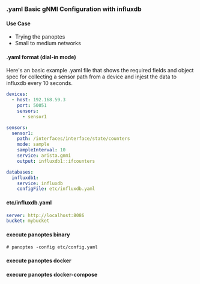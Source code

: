 
### .yaml Basic gNMI Configuration with influxdb

#### Use Case
- Trying the panoptes
- Small to medium networks 


#### .yaml format (dial-in mode)

Here's an basic example .yaml file that shows the required fields and object spec for collecting a sensor path from a device and injest the data to influxdb every 10 seconds.

```yaml
devices:
  - host: 192.168.59.3
    port: 50051
    sensors:
      - sensor1

sensors:
  sensor1:
    path: /interfaces/interface/state/counters
    mode: sample
    sampleInterval: 10
    service: arista.gnmi
    output: influxdb1::ifcounters

databases:
  influxdb1:
    service: influxdb
    configFile: etc/influxdb.yaml
```

#### etc/influxdb.yaml

```yaml
server: http://localhost:8086
bucket: mybucket
```

#### execute panoptes binary
```
# panoptes -config etc/config.yaml
```
#### execute panoptes docker

#### execure panoptes docker-compose



